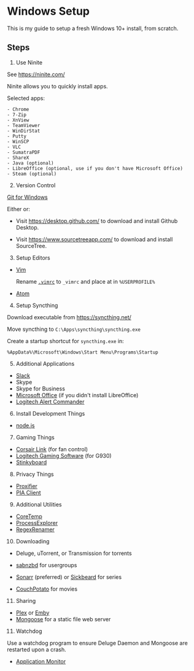 # Windows Setup

This is my guide to setup a fresh Windows 10+ install, from scratch.

## Steps

1. Use Ninite

  See https://ninite.com/

  Ninite allows you to quickly install apps.

  Selected apps:

    - Chrome
    - 7-Zip
    - XnView
    - TeamViewer
    - WinDirStat
    - Putty
    - WinSCP
    - VLC
    - SumatraPDF
    - ShareX
    - Java (optional)
    - LibreOffice (optional, use if you don't have Microsoft Office)
    - Steam (optional)

2. Version Control

  [Git for Windows](https://git-scm.com/download/win)

  Either or:

  - Visit https://desktop.github.com/ to download and install Github Desktop.

  - Visit https://www.sourcetreeapp.com/ to download and install SourceTree.

3. Setup Editors

  - [Vim](http://www.vim.org/download.php#pc)

      Rename [`.vimrc`](.vimrc) to `_vimrc` and place at in `%USERPROFILE%`

  - [Atom](https://atom.io/download/windows)

4. Setup Syncthing

  Download executable from https://syncthing.net/

  Move syncthing to `C:\Apps\syncthing\syncthing.exe`

  Create a startup shortcut for `syncthing.exe` in:

  ```
  %AppData%\Microsoft\Windows\Start Menu\Programs\Startup
  ```

5. Additional Applications

  - [Slack](https://slack.com/downloads/windows)
  - Skype
  - Skype for Business
  - [Microsoft Office](https://www.office.com/myaccount) (if you didn't install LibreOffice)
  - [Logitech Alert Commander](http://support.logitech.com/en_us/software/alert-software)

6. Install Development Things

  - [node.js](https://nodejs.org/en/download/)

7. Gaming Things

  - [Corsair Link](http://www.corsair.com/en-us/support/downloads) (for fan control)
  - [Logitech Gaming Software](http://support.logitech.com/en_us/software/lgs) (for G930)
  - [Stinkyboard](http://stinkyboard.com/support/)

8. Privacy Things

  - [Proxifier](https://www.proxifier.com/download.htm)
  - [PIA Client](https://www.privateinternetaccess.com/installer/download_installer_win)

9. Additional Utilities

  - [CoreTemp](http://www.alcpu.com/CoreTemp/)
  - [ProcessExplorer](https://technet.microsoft.com/en-us/sysinternals/processexplorer.aspx)
  - [RegexRenamer](http://regexrenamer.sourceforge.net/)

10. Downloading

  - Deluge, uTorrent, or Transmission for torrents
  - [sabnzbd](https://sabnzbd.org/) for usergroups

  - [Sonarr](https://sonarr.tv/) (preferred) or [Sickbeard](http://sickbeard.com/) for series
  - [CouchPotato](https://couchpota.to/) for movies

11. Sharing

  - [Plex](https://www.plex.tv/downloads/) or [Emby](https://emby.media/download.html)
  - [Mongoose](https://www.cesanta.com/#binary) for a static file web server

11. Watchdog

  Use a watchdog program to ensure Deluge Daemon and Mongoose are restarted upon a crash.

  - [Application Monitor](http://www.jockersoft.com/english/appmonitor_index.php)
